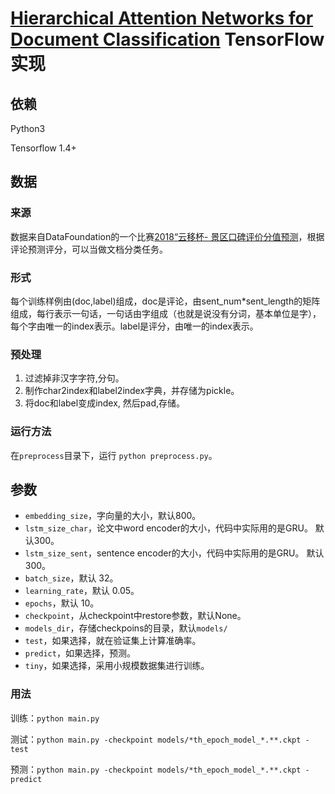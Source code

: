 # [Hierarchical Attention Networks for Document Classification](http://www.cs.cmu.edu/~./hovy/papers/16HLT-hierarchical-attention-networks.pdf) TensorFlow实现

## 依赖
Python3

Tensorflow 1.4+

## 数据
### 来源 
数据来自DataFoundation的一个比赛[2018“云移杯- 景区口碑评价分值预测](http://www.datafountain.cn/#/competitions/283/intro)，根据评论预测评分，可以当做文档分类任务。
### 形式
每个训练样例由(doc,label)组成，doc是评论，由sent\_num*sent\_length的矩阵组成，每行表示一句话，一句话由字组成（也就是说没有分词，基本单位是字），每个字由唯一的index表示。label是评分，由唯一的index表示。
### 预处理
1. 过滤掉非汉字字符,分句。
2. 制作char2index和label2index字典，并存储为pickle。
3. 将doc和label变成index, 然后pad,存储。

### 运行方法
在`preprocess`目录下，运行
`python preprocess.py`。

## 参数
* `embedding_size`，字向量的大小，默认800。
* `lstm_size_char`，论文中word encoder的大小，代码中实际用的是GRU。 默认300。
* `lstm_size_sent`，sentence encoder的大小，代码中实际用的是GRU。 默认300。
* `batch_size`，默认 32。
* `learning_rate`，默认 0.05。
* `epochs`，默认 10。
* `checkpoint`，从checkpoint中restore参数，默认None。
* `models_dir`，存储checkpoins的目录，默认`models/`
* `test`，如果选择，就在验证集上计算准确率。
* `predict`，如果选择，预测。
* `tiny`，如果选择，采用小规模数据集进行训练。

### 用法
训练：`python main.py`

测试：`python main.py -checkpoint models/*th_epoch_model_*.**.ckpt -test`

预测：`python main.py -checkpoint models/*th_epoch_model_*.**.ckpt -predict`